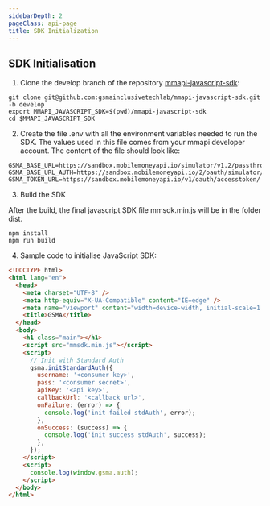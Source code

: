 ```yaml
---
sidebarDepth: 2
pageClass: api-page
title: SDK Initialization
---
```


## SDK Initialisation

1. Clone the develop branch of the repository <a href="https://github.com/gsmainclusivetechlab/mmapi-javascript-sdk" target="_blank">mmapi-javascript-sdk</a>:

```shell
git clone git@github.com:gsmainclusivetechlab/mmapi-javascript-sdk.git -b develop
export MMAPI_JAVASCRIPT_SDK=$(pwd)/mmapi-javascript-sdk
cd $MMAPI_JAVASCRIPT_SDK
```

2. Create the file <span class="highlight">.env</span> with all the environment variables needed to run the SDK. The values used in this
file comes from your mmapi developer account. The content of the file should look like:

```shell
GSMA_BASE_URL=https://sandbox.mobilemoneyapi.io/simulator/v1.2/passthrough/mm/
GSMA_BASE_URL_AUTH=https://sandbox.mobilemoneyapi.io/2/oauth/simulator/v1.2/mm/
GSMA_TOKEN_URL=https://sandbox.mobilemoneyapi.io/v1/oauth/accesstoken/
```

3. Build the SDK

After the build, the final javascript SDK file <span class="highlight">mmsdk.min.js</span> will be in the folder <span class="highlight">dist</span>.

```shell
npm install
npm run build
```

4. Sample code to initialise JavaScript SDK:

```html
<!DOCTYPE html>
<html lang="en">
  <head>
    <meta charset="UTF-8" />
    <meta http-equiv="X-UA-Compatible" content="IE=edge" />
    <meta name="viewport" content="width=device-width, initial-scale=1.0" />
    <title>GSMA</title>
  </head>
  <body>
    <h1 class="main"></h1>
    <script src="mmsdk.min.js"></script>
    <script>
      // Init with Standard Auth
      gsma.initStandardAuth({
        username: '<consumer key>',
        pass: '<consumer secret>',
        apiKey: '<api key>',
        callbackUrl: '<callback url>',
        onFailure: (error) => {
          console.log('init failed stdAuth', error);
        },
        onSuccess: (success) => {
          console.log('init success stdAuth', success);
        },
      });
    </script>
    <script>
      console.log(window.gsma.auth);
    </script>
  </body>
</html>
```

<script>
export default {
  mounted() {
    setTimeout(() => {
      const codeBlocks = Array.from(document.querySelectorAll('.extra-class'));
    
      codeBlocks.forEach(element => {
        const preElement = element.querySelector('pre');

        const div = document.createElement('div');
        div.classList.add('pre-wrapper');
        div.appendChild(preElement);

        element.appendChild(div);
      });
    }, 0);
  },
}
</script>